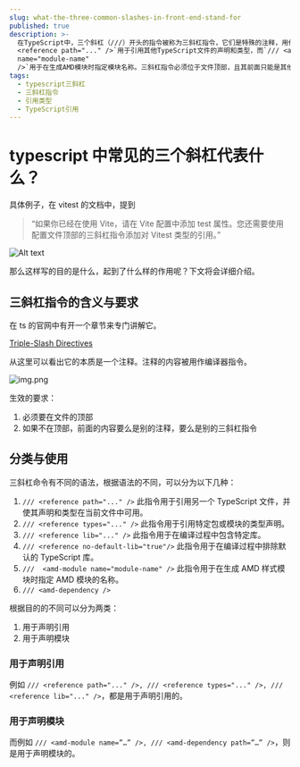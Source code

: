 ```yaml
---
slug: what-the-three-common-slashes-in-front-end-stand-for
published: true
description: >-
  在TypeScript中，三个斜杠（///）开头的指令被称为三斜杠指令，它们是特殊的注释，用作编译器指令。这些指令主要用于文件间的类型引用和模块声明。例如，`///
  <reference path="..." />`用于引用其他TypeScript文件的声明和类型，而`/// <amd-module
  name="module-name"
  />`用于在生成AMD模块时指定模块名称。三斜杠指令必须位于文件顶部，且其前面只能是其他注释或指令。这些指令帮助确保类型安全和编译时正确处理依赖关系。
tags:
  - typescript三斜杠
  - 三斜杠指令
  - 引用类型
  - TypeScript引用
---
```


# typescript 中常见的三个斜杠代表什么？

具体例子，在 vitest 的文档中，提到

> “如果你已经在使用 Vite，请在 Vite 配置中添加 test 属性。您还需要使用配置文件顶部的三斜杠指令添加对 Vitest 类型的引用。”

![Alt text](https://pictures.kazoottt.top/2024/07/20240720-tsimage.png)

那么这样写的目的是什么，起到了什么样的作用呢？下文将会详细介绍。

## 三斜杠指令的含义与要求

在 ts 的官网中有开一个章节来专门讲解它。

[Triple-Slash Directives](https://www.typescriptlang.org/docs/handbook/triple-slash-directives.html)

从这里可以看出它的本质是一个注释。注释的内容被用作编译器指令。

![img.png](https://pictures.kazoottt.top/2024/07/20240720-img.png)

生效的要求：

1. 必须要在文件的顶部
2. 如果不在顶部，前面的内容要么是别的注释，要么是别的三斜杠指令

## 分类与使用

三斜杠命令有不同的语法，根据语法的不同，可以分为以下几种：

1. `/// <reference path="..." />` 此指令用于引用另一个 TypeScript 文件，并使其声明和类型在当前文件中可用。
2. `/// <reference types="..." />` 此指令用于引用特定包或模块的类型声明。
3. `/// <reference lib="..." />` 此指令用于在编译过程中包含特定库。
4. `/// <reference no-default-lib="true"/>` 此指令用于在编译过程中排除默认的 TypeScript 库。
5. `///  <amd-module name="module-name" />` 此指令用于在生成 AMD 样式模块时指定 AMD 模块的名称。
6. `/// <amd-dependency />`

根据目的的不同可以分为两类：

1. 用于声明引用
2. 用于声明模块

### 用于声明引用

例如 `/// <reference path="..." />, /// <reference types="..." />, /// <reference lib="..." />`，都是用于声明引用的。

### 用于声明模块

而例如 `/// <amd-module name=”…” />, /// <amd-dependency path=”…” />`，则是用于声明模块的。
